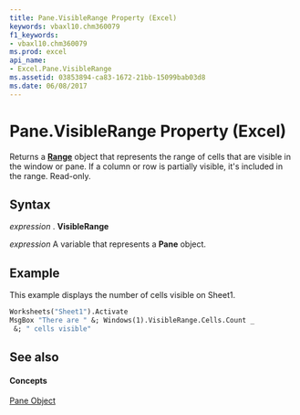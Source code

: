 ```yaml
---
title: Pane.VisibleRange Property (Excel)
keywords: vbaxl10.chm360079
f1_keywords:
- vbaxl10.chm360079
ms.prod: excel
api_name:
- Excel.Pane.VisibleRange
ms.assetid: 03853894-ca83-1672-21bb-15099bab03d8
ms.date: 06/08/2017
---
```



# Pane.VisibleRange Property (Excel)

Returns a **[Range](range-object-excel.md)** object that represents the range of cells that are visible in the window or pane. If a column or row is partially visible, it's included in the range. Read-only.


## Syntax

 _expression_ . **VisibleRange**

 _expression_ A variable that represents a **Pane** object.


## Example

This example displays the number of cells visible on Sheet1.


```vb
Worksheets("Sheet1").Activate 
MsgBox "There are " &; Windows(1).VisibleRange.Cells.Count _ 
 &; " cells visible"
```


## See also


#### Concepts


[Pane Object](pane-object-excel.md)

